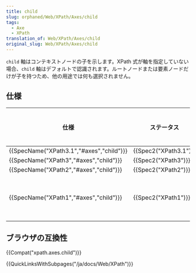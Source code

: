 ```yaml
---
title: child
slug: orphaned/Web/XPath/Axes/child
tags:
  - Axe
  - XPath
translation_of: Web/XPath/Axes/child
original_slug: Web/XPath/Axes/child
---
```


`child` 軸はコンテキストノードの子を示します。XPath 式が軸を指定していない場合、`child` 軸はデフォルトで認識されます。ルートノードまたは要素ノードだけが子を持つため、他の用途では何も選択されません。

## 仕様

| 仕様                                                 | ステータス                   | コメント   |
| ---------------------------------------------------- | ---------------------------- | ---------- |
| {{SpecName("XPath3.1","#axes","child")}} | {{Spec2("XPath3.1")}} |            |
| {{SpecName("XPath3","#axes","child")}} | {{Spec2("XPath3")}}     |            |
| {{SpecName("XPath2","#axes","child")}} | {{Spec2("XPath2")}}     |            |
| {{SpecName("XPath1","#axes","child")}} | {{Spec2("XPath1")}}     | 初期の定義 |

## ブラウザの互換性

{{Compat("xpath.axes.child")}}

{{QuickLinksWithSubpages("/ja/docs/Web/XPath")}}
